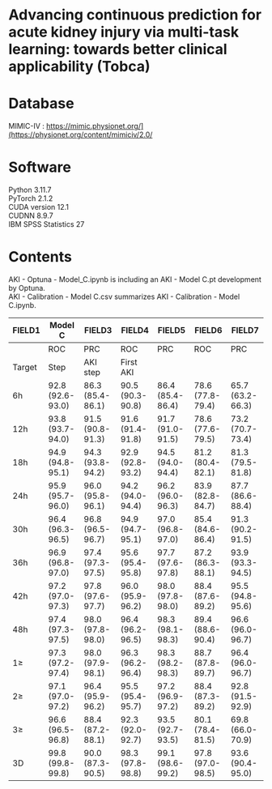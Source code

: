 # Advancing continuous prediction for acute kidney injury via multi-task learning: towards better clinical applicability (Tobca)


# Database
MIMIC-IV : https://mimic.physionet.org/](https://physionet.org/content/mimiciv/2.0/

# Software
Python 3.11.7 <br/>
PyTorch 2.1.2 <br/>
CUDA version 12.1 <br/>
CUDNN 8.9.7 <br/>
IBM SPSS Statistics 27

# Contents
AKI - Optuna - Model_C.ipynb is including an AKI - Model C.pt development by Optuna. <br/>
AKI - Calibration - Model C.csv summarizes AKI - Calibration - Model C.ipynb.


|FIELD1 |Model C         |FIELD3          |FIELD4          |FIELD5          |FIELD6          |FIELD7          |
|-------|----------------|----------------|----------------|----------------|----------------|----------------|
|       |ROC             |PRC             |ROC             |PRC             |ROC             |PRC             |
|Target |Step                             |AKI step                         |First AKI                        |
|6h     |92.8 (92.6-93.0)|86.3 (85.4-86.1)|90.5 (90.3-90.8)|86.4 (85.4-86.4)|78.6 (77.8-79.4)|65.7 (63.2-66.3)|
|12h    |93.8 (93.7-94.0)|91.5 (90.8-91.3)|91.6 (91.4-91.8)|91.7 (91.0-91.5)|78.6 (77.6-79.5)|73.2 (70.7-73.4)|
|18h    |94.9 (94.8-95.1)|94.3 (93.8-94.2)|92.9 (92.8-93.2)|94.5 (94.0-94.4)|81.2 (80.4-82.1)|81.3 (79.5-81.8)|
|24h    |95.9 (95.7-96.0)|96.0 (95.8-96.1)|94.2 (94.0-94.4)|96.2 (96.0-96.3)|83.9 (82.8-84.7)|87.7 (86.6-88.4)|
|30h    |96.4 (96.3-96.5)|96.8 (96.5-96.7)|94.9 (94.7-95.1)|97.0 (96.8-97.0)|85.4 (84.6-86.4)|91.3 (90.2-91.5)|
|36h    |96.9 (96.8-97.0)|97.4 (97.3-97.5)|95.6 (95.4-95.8)|97.7 (97.6-97.8)|87.2 (86.3-88.1)|93.9 (93.3-94.5)|
|42h    |97.2 (97.0-97.3)|97.8 (97.6-97.7)|96.0 (95.9-96.2)|98.0 (97.8-98.0)|88.4 (87.6-89.2)|95.5 (94.8-95.6)|
|48h    |97.4 (97.3-97.5)|98.0 (97.8-98.0)|96.4 (96.2-96.5)|98.3 (98.1-98.3)|89.4 (88.6-90.4)|96.6 (96.0-96.7)|
|1≥     |97.3 (97.2-97.4)|98.0 (97.9-98.1)|96.3 (96.2-96.4)|98.3 (98.2-98.3)|88.7 (87.8-89.7)|96.4 (96.0-96.7)|
|2≥     |97.1 (97.0-97.2)|96.4 (95.9-96.2)|95.5 (95.4-95.7)|97.2 (96.9-97.2)|88.4 (87.3-89.2)|92.8 (91.5-92.9)|
|3≥     |96.6 (96.5-96.8)|88.4 (87.2-88.1)|92.3 (92.0-92.7)|93.5 (92.7-93.5)|80.1 (78.4-81.5)|69.8 (66.0-70.9)|
|3D     |99.8 (99.8-99.8)|90.0 (87.3-90.5)|98.3 (97.8-98.8)|99.1 (98.6-99.2)|97.8 (97.0-98.5)|93.6 (90.4-95.0)|

